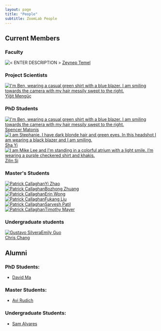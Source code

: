 ```yaml
---
layout: page
title: "People"
subtitle: ZoomLab People
---
```


## Current Members

### Faculty

<div class="container-fluid">
	<div class="row">
		<div class="col-md-4 text-center">
			<img class="img-responsive img-circle" src="/assets/img/headshots/Zeynep.png" alt="< ENTER DESCRIPTION >" />
			<a href="https://www.ri.cmu.edu/ri-faculty/zeynep-temel/">Zeynep Temel</a>
		</div>
	</div>
</div>

### Project Scientists

<div class="container-fluid">
<div class="row">
  <div class="col-md-3 text-center">
    <a href="https://www.linkedin.com/in/yi%C4%9Fit-meng%C3%BC%C3%A7-b88031160/">
    <img class="img-responsive img-circle" src="/assets/img/headshots/Yigit.jpeg" alt="I'm Ben, wearing a casual green shirt with a blue blazer. I am smiling towards the camera with my hair messily swept to the right." />
    Yiğit Mengüç</a>
  </div>
</div>
</div>
<!-- Commented out so easier to reinflate later
### Postdoctoral Scholars
<div class="container-fluid">
	<div class="row">
<div class="col-md-3 text-center">
	<a href="https://www.tescafitzgerald.com/">
	<img class="img-responsive img-circle" src="/img/members/tesca.jpg" alt="I am Tesca. I have short, red hair that sticks up, and I am wearing a black blazer." />
	Tesca Fitzgerald</a>
</div>
</div>
</div> -->

<!-- ### Postdoctoral Scholars
<div class="container-fluid">
	<div class="row">
		<div class="col-md-3 text-center">
			<img class="img-responsive img-circle" src="/img/members/suresh.jpg" alt="I am Suresh. In this headshot I’m wearing a green casual shirt and a dark blue blazer. I’m smiling at the camera" />
			<a href="https://jskumaar.github.io">Suresh Kumaar Jayaraman</a>
		</div>
	</div>
</div> -->

### PhD Students

<div class="container-fluid">
<div class="row">
  <div class="col-md-3 text-center">
    <a href="http://ri.cmu.edu/ri-people/benjamin-newman/">
    <img class="img-responsive img-circle" src="/assets/img/headshots/Spencer.jpeg" alt="I'm Ben, wearing a casual green shirt with a blue blazer. I am smiling towards the camera with my hair messily swept to the right." />
    Spencer Matonis</a>
  </div>
  <div class="col-md-3 text-center">
    <a href="https://www.ri.cmu.edu/ri-people/yisha-sha-yi/">
    <img class="img-responsive img-circle" src="/assets/img/headshots/Yisha.png" alt="I am Stephanie. I have dark blonde hair and green eyes. In this headshot I am wearing a black blazer and I am smiling." />Sha Yi</a>
  </div>
  <div class="col-md-3 text-center">
    <a href="https://symikelee.github.io/"><img class="img-responsive img-circle" src="/assets/img/headshots/Zilin.png" alt="I am Mike Lee and I'm standing in a colorful atrium with a light smile. I’m wearing a purple checkered shirt and khakis." />Zilin Si</a>
  </div>
</div>
</div>

### Master's Students

<div class="container-fluid">
<div class="row">

<div class="col-md-3 text-center">
	<a href="https://peej1818.github.io/"><img class="img-responsive img-circle" src="/assets/img/headshots/Apple.jpeg" alt="Patrick Callaghan" />Yi Zhao</a>
</div>
<div class="col-md-3 text-center">
	<a href="http://pranaygupta36.github.io/"><img class="img-responsive img-circle" src="/assets/img/headshots/Bozhong.jpeg" alt="Patrick Callaghan" />Bozhong Zhuang</a>
</div>
<div class="col-md-3 text-center">
	<a href="http://pranaygupta36.github.io/"><img class="img-responsive img-circle" src="/assets/img/headshots/Erin.png" alt="Patrick Callaghan" />Erin Wong</a>
</div>
<div class="col-md-3 text-center">
	<a href="http://pranaygupta36.github.io/"><img class="img-responsive img-circle" src="/assets/img/headshots/Fukang.png" alt="Patrick Callaghan" />Fukang Liu</a>
</div>

</div>
</div>

<div class="container-fluid">
<div class="row">

<div class="col-md-3 text-center">
	<a href="https://peej1818.github.io/"><img class="img-responsive img-circle" src="/assets/img/headshots/Apple.jpeg" alt="Patrick Callaghan" />Sarvesh Patil</a>
</div>
<div class="col-md-3 text-center">
	<a href="https://peej1818.github.io/"><img class="img-responsive img-circle" src="/assets/img/headshots/Tim.jpeg" alt="Patrick Callaghan" />Timothy Mayer</a>
</div>

</div>
</div>

### Undergraduate students

<div class="container-fluid">
<div class="row">
<div class="col-md-3 text-center">
	<a href="http://andrew.cmu.edu/user/gsilvera"><img class="img-responsive img-circle" src="/assets/img/headshots/Emily.jpeg" alt="Gustavo Silvera" />Emily Guo</a>
</div>

<div class="col-md-3 text-center">
	<a href="https://www.linkedin.com/in/anastasiia-runova"><img class="img-responsive img-circle" src="/assets/img/headshots/Chris.jpeg" alt="" />Chris Chang</a>
</div>

</div>
</div>

## Alumni

### PhD Students:

- [David Ma](http://www.edayaxin.com/)

### Master Students:

- [Avi Rudich](https://www.linkedin.com/in/avi-rudich/)

### Undergraduate Students:

- [Sam Alvares](https://www.linkedin.com/in/sam-alvares-178314172/)

<!-- ### Visiting Researchers: -->
<!-- 
### Collaborators -->
